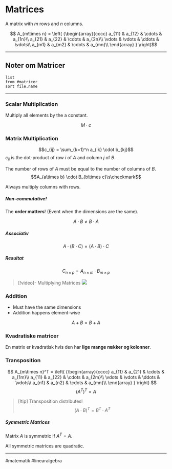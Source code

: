 # Matrices
A matrix with $m$ rows and $n$ columns.

$$ A_{m\times n} =
\left( {\begin{array}{cccc}
a_{11} & a_{12} & \cdots & a_{1n}\\
a_{21} & a_{22} & \cdots & a_{2n}\\
\vdots & \vdots & \ddots & \vdots\\
a_{m1} & a_{m2} & \cdots & a_{mn}\\
\end{array} } \right)$$

---

## Noter om Matricer
```dataview 
list
from #matricer 
sort file.name
```


---

### Scalar Multiplication
Multiply all elements by the a constant.

$$
M \cdot c
$$

### Matrix Multiplication
$$c_{ij} = \sum_{k=1}^n a_{ik} \cdot b_{kj}$$
$c_{ij}$ is the dot-product of row $i$ of $A$ and column $j$ of $B$.

The number of rows of $A$ must be equal to the number of columns of $B$.
$$A_{a\times b} \cdot B_{b\times c}\s\checkmark$$

Always multiply columns with rows.


##### Non-commutative!
The **order matters**! (Event when the dimensions are the same).

$$A \cdot B \neq B \cdot A$$
##### Associativ
$$A \cdot (B \cdot C) = (A \cdot B) \cdot C$$

##### Resultat
$$C_{n\times p} = A_{n\times m} \cdot B_{m\times p}$$


>[!video]- Multiplying Matrices
>![](https://www.youtube.com/watch?v=vzt9c7iWPxs)


### Addition
- Must have the same dimensions
- Addition happens element-wise

$$A + B = B + A$$

### Kvadratiske matricer
En matrix er kvadratisk hvis den har **lige mange rækker og kolonner**.

### Transposition

$$ A_{m\times n}^T =
\left( {\begin{array}{cccc}
a_{11} & a_{21} & \cdots & a_{1m}\\
a_{11} & a_{22} & \cdots & a_{2m}\\
\vdots & \vdots & \ddots & \vdots\\
a_{n1} & a_{n2} & \cdots & a_{mn}\\
\end{array} } \right) $$
$$\left(A^T\right)^T = A$$

>[!tip] Transposition distributes!
>$$(A \cdot B)^{T} = B^{T} \cdot A^{T}$$

##### Symmetric Matrices
Matrix $A$ is symmetric if $A^T = A$.

All symmetric matrices are quadratic.


---
#matematik #linearalgebra 

